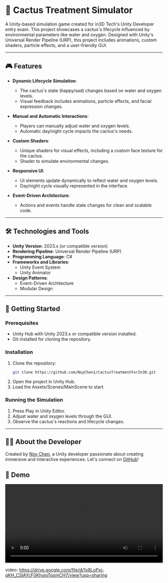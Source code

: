 # 🌵 Cactus Treatment Simulator

A Unity-based simulation game created for in3D Tech's Unity Developer entry exam. This project showcases a cactus's lifecycle influenced by environmental parameters like water and oxygen. Designed with Unity's Universal Render Pipeline (URP), this project includes animations, custom shaders, particle effects, and a user-friendly GUI.

---

## 🎮 Features

- **Dynamic Lifecycle Simulation**:
  - The cactus's state (happy/sad) changes based on water and oxygen levels.
  - Visual feedback includes animations, particle effects, and facial expression changes.

- **Manual and Automatic Interactions**:
  - Players can manually adjust water and oxygen levels.
  - Automatic day/night cycle impacts the cactus's needs.

- **Custom Shaders**:
  - Unique shaders for visual effects, including a custom face texture for the cactus.
  - Shader to simulate environmental changes.

- **Responsive UI**:
  - UI elements update dynamically to reflect water and oxygen levels.
  - Day/night cycle visually represented in the interface.

- **Event-Driven Architecture**:
  - Actions and events handle state changes for clean and scalable code.

---

## 🛠️ Technologies and Tools

- **Unity Version**: 2023.x (or compatible version)
- **Rendering Pipeline**: Universal Render Pipeline (URP)
- **Programming Language**: C#
- **Frameworks and Libraries**: 
  - Unity Event System
  - Unity Animator
- **Design Patterns**: 
  - Event-Driven Architecture
  - Modular Design

---

## 🚀 Getting Started

### Prerequisites

- Unity Hub with Unity 2023.x or compatible version installed.
- Git installed for cloning the repository.

### Installation

1. Clone the repository:
   ```bash
   git clone https://github.com/NoyChen1/CactusTreatmentForIn3D.git
2. Open the project in Unity Hub.
3. Load the Assets/Scenes/MainScene to start.


### Running the Simulation

1. Press Play in Unity Editor.
2. Adjust water and oxygen levels through the GUI.
3. Observe the cactus's reactions and lifecycle changes.

---


## 🙋‍♀️ About the Developer

Created by [Noy Chen](https://github.com/NoyChen1), a Unity developer passionate about creating immersive and interactive experiences. Let's connect on [GitHub](https://github.com/NoyChen1)!


## 🎥 Demo

<video controls width="100%">
   <source src="media/demo.mp4" type="video/mp4">
   Your browser does not support the video tag.
</video>


video:
https://drive.google.com/file/d/1x8LoPxi-qKH_CSlAYcF0KhoioTpsmCH7/view?usp=sharing
